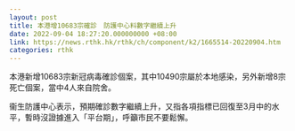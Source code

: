 ```yaml
---
layout: post
title: 本港增10683宗確診　防護中心料數字繼續上升
date: 2022-09-04 18:27:20.000000000 +08:00
link: https://news.rthk.hk/rthk/ch/component/k2/1665514-20220904.htm
categories: rthk
---
```


本港新增10683宗新冠病毒確診個案，其中10490宗屬於本地感染，另外新增8宗死亡個案，當中4人來自院舍。

衞生防護中心表示，預期確診數字繼續上升，又指各項指標已回復至3月中的水平，暫時沒證據進入「平台期」，呼籲市民不要鬆懈。
